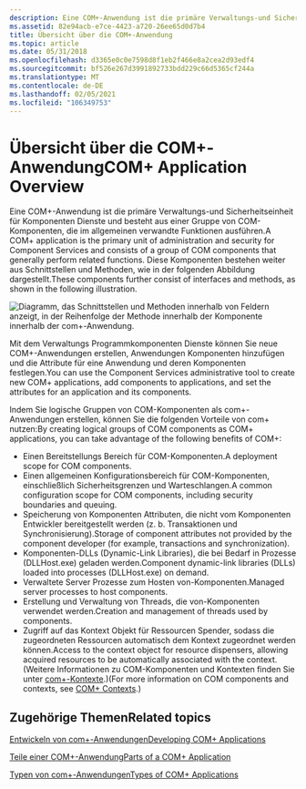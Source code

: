 ```yaml
---
description: Eine COM+-Anwendung ist die primäre Verwaltungs-und Sicherheitseinheit für Komponenten Dienste und besteht aus einer Gruppe von COM-Komponenten, die im allgemeinen verwandte Funktionen ausführen.
ms.assetid: 82e94acb-e7ce-4423-a720-26ee65d0d7b4
title: Übersicht über die COM+-Anwendung
ms.topic: article
ms.date: 05/31/2018
ms.openlocfilehash: d3365e0c0e7598d8f1eb2f466e8a2cea2d93edf4
ms.sourcegitcommit: bf526e267d3991892733bdd229c66d5365cf244a
ms.translationtype: MT
ms.contentlocale: de-DE
ms.lasthandoff: 02/05/2021
ms.locfileid: "106349753"
---
```

# <a name="com-application-overview"></a><span data-ttu-id="9e4f4-103">Übersicht über die COM+-Anwendung</span><span class="sxs-lookup"><span data-stu-id="9e4f4-103">COM+ Application Overview</span></span>

<span data-ttu-id="9e4f4-104">Eine COM+-Anwendung ist die primäre Verwaltungs-und Sicherheitseinheit für Komponenten Dienste und besteht aus einer Gruppe von COM-Komponenten, die im allgemeinen verwandte Funktionen ausführen.</span><span class="sxs-lookup"><span data-stu-id="9e4f4-104">A COM+ application is the primary unit of administration and security for Component Services and consists of a group of COM components that generally perform related functions.</span></span> <span data-ttu-id="9e4f4-105">Diese Komponenten bestehen weiter aus Schnittstellen und Methoden, wie in der folgenden Abbildung dargestellt.</span><span class="sxs-lookup"><span data-stu-id="9e4f4-105">These components further consist of interfaces and methods, as shown in the following illustration.</span></span>

![Diagramm, das Schnittstellen und Methoden innerhalb von Feldern anzeigt, in der Reihenfolge der Methode innerhalb der Komponente innerhalb der com+-Anwendung.](images/487518b4-0460-4b2d-a834-c4ea57755ffd.png)

<span data-ttu-id="9e4f4-107">Mit dem Verwaltungs Programmkomponenten Dienste können Sie neue COM+-Anwendungen erstellen, Anwendungen Komponenten hinzufügen und die Attribute für eine Anwendung und deren Komponenten festlegen.</span><span class="sxs-lookup"><span data-stu-id="9e4f4-107">You can use the Component Services administrative tool to create new COM+ applications, add components to applications, and set the attributes for an application and its components.</span></span>

<span data-ttu-id="9e4f4-108">Indem Sie logische Gruppen von COM-Komponenten als com+-Anwendungen erstellen, können Sie die folgenden Vorteile von com+ nutzen:</span><span class="sxs-lookup"><span data-stu-id="9e4f4-108">By creating logical groups of COM components as COM+ applications, you can take advantage of the following benefits of COM+:</span></span>

-   <span data-ttu-id="9e4f4-109">Einen Bereitstellungs Bereich für COM-Komponenten.</span><span class="sxs-lookup"><span data-stu-id="9e4f4-109">A deployment scope for COM components.</span></span>
-   <span data-ttu-id="9e4f4-110">Einen allgemeinen Konfigurationsbereich für COM-Komponenten, einschließlich Sicherheitsgrenzen und Warteschlangen.</span><span class="sxs-lookup"><span data-stu-id="9e4f4-110">A common configuration scope for COM components, including security boundaries and queuing.</span></span>
-   <span data-ttu-id="9e4f4-111">Speicherung von Komponenten Attributen, die nicht vom Komponenten Entwickler bereitgestellt werden (z. b. Transaktionen und Synchronisierung).</span><span class="sxs-lookup"><span data-stu-id="9e4f4-111">Storage of component attributes not provided by the component developer (for example, transactions and synchronization).</span></span>
-   <span data-ttu-id="9e4f4-112">Komponenten-DLLs (Dynamic-Link Libraries), die bei Bedarf in Prozesse (DLLHost.exe) geladen werden.</span><span class="sxs-lookup"><span data-stu-id="9e4f4-112">Component dynamic-link libraries (DLLs) loaded into processes (DLLHost.exe) on demand.</span></span>
-   <span data-ttu-id="9e4f4-113">Verwaltete Server Prozesse zum Hosten von-Komponenten.</span><span class="sxs-lookup"><span data-stu-id="9e4f4-113">Managed server processes to host components.</span></span>
-   <span data-ttu-id="9e4f4-114">Erstellung und Verwaltung von Threads, die von-Komponenten verwendet werden.</span><span class="sxs-lookup"><span data-stu-id="9e4f4-114">Creation and management of threads used by components.</span></span>
-   <span data-ttu-id="9e4f4-115">Zugriff auf das Kontext Objekt für Ressourcen Spender, sodass die zugeordneten Ressourcen automatisch dem Kontext zugeordnet werden können.</span><span class="sxs-lookup"><span data-stu-id="9e4f4-115">Access to the context object for resource dispensers, allowing acquired resources to be automatically associated with the context.</span></span> <span data-ttu-id="9e4f4-116">(Weitere Informationen zu COM-Komponenten und Kontexten finden Sie unter [com+-Kontexte](com--contexts.md).)</span><span class="sxs-lookup"><span data-stu-id="9e4f4-116">(For more information on COM components and contexts, see [COM+ Contexts](com--contexts.md).)</span></span>

## <a name="related-topics"></a><span data-ttu-id="9e4f4-117">Zugehörige Themen</span><span class="sxs-lookup"><span data-stu-id="9e4f4-117">Related topics</span></span>

<dl> <dt>

[<span data-ttu-id="9e4f4-118">Entwickeln von com+-Anwendungen</span><span class="sxs-lookup"><span data-stu-id="9e4f4-118">Developing COM+ Applications</span></span>](developing-com--applications.md)
</dt> <dt>

[<span data-ttu-id="9e4f4-119">Teile einer COM+-Anwendung</span><span class="sxs-lookup"><span data-stu-id="9e4f4-119">Parts of a COM+ Application</span></span>](parts-of-a-com--application.md)
</dt> <dt>

[<span data-ttu-id="9e4f4-120">Typen von com+-Anwendungen</span><span class="sxs-lookup"><span data-stu-id="9e4f4-120">Types of COM+ Applications</span></span>](types-of-com--applications.md)
</dt> </dl>

 

 



